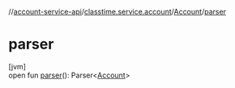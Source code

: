 //[account-service-api](../../../index.md)/[classtime.service.account](../index.md)/[Account](index.md)/[parser](parser.md)

# parser

[jvm]\
open fun [parser](parser.md)(): Parser&lt;[Account](index.md)&gt;
